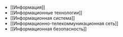 - [[Информация]]
- [[Информационные технологии]]
- [[Информационная система]]
- [[Информационно-телекоммуникационная сеть]]
- [[Информационная безопасность]]
